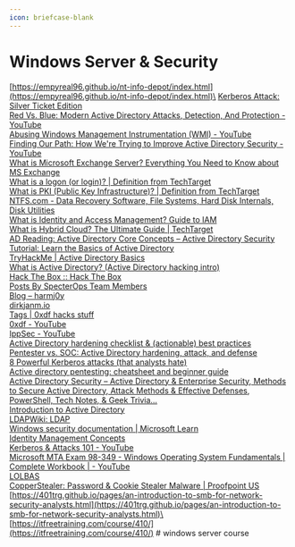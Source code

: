 ```yaml
---
icon: briefcase-blank
---
```


# Windows Server & Security

[https://empyreal96.github.io/nt-info-depot/index.html](https://empyreal96.github.io/nt-info-depot/index.html)\
[Kerberos Attack: Silver Ticket Edition](https://www.varonis.com/blog/kerberos-attack-silver-ticket) \
[Red Vs. Blue: Modern Active Directory Attacks, Detection, And Protection - YouTube](https://www.youtube.com/watch?v=b6GUXerE9Ac\&t=1658s\&ab_channel=BlackHat) \
[Abusing Windows Management Instrumentation (WMI) - YouTube](https://www.youtube.com/watch?v=0SjMgnGwpq8\&ab_channel=BlackHat)\
[Finding Our Path: How We're Trying to Improve Active Directory Security - YouTube](https://www.youtube.com/watch?v=yjp7k81x5KU\&ab_channel=BlackHat) \
[What is Microsoft Exchange Server? Everything You Need to Know about MS Exchange](https://www.techtarget.com/searchwindowsserver/definition/Microsoft-Exchange-Server) \
[What is a logon (or login)? | Definition from TechTarget](https://www.techtarget.com/searchsecurity/definition/logon) \
[What is PKI (Public Key Infrastructure)? | Definition from TechTarget](https://www.techtarget.com/searchsecurity/definition/PKI) \
[NTFS.com - Data Recovery Software, File Systems, Hard Disk Internals, Disk Utilities](https://www.ntfs.com/index.html) \
[What is Identity and Access Management? Guide to IAM](https://www.techtarget.com/searchsecurity/definition/identity-access-management-IAM-system) \
[What is Hybrid Cloud? The Ultimate Guide | TechTarget](https://www.techtarget.com/searchcloudcomputing/definition/hybrid-cloud) \
[AD Reading: Active Directory Core Concepts – Active Directory Security](https://adsecurity.org/?p=15) \
[Tutorial: Learn the Basics of Active Directory](https://blog.netwrix.com/active-directory-basics/)  \
[TryHackMe | Active Directory Basics](https://tryhackme.com/r/room/winadbasics) \
[What is Active Directory? (Active Directory hacking intro)](https://www.hackthebox.com/blog/introduction-to-active-directory) \
[Hack The Box :: Hack The Box](https://app.hackthebox.com/tracks/Active-Directory-101)\
[Posts By SpecterOps Team Members](https://posts.specterops.io/) \
[Blog – harmj0y](https://blog.harmj0y.net/blog/) \
[dirkjanm.io](https://dirkjanm.io/) \
[Tags | 0xdf hacks stuff](https://0xdf.gitlab.io/tags.html#active-directory) \
[0xdf - YouTube](https://www.youtube.com/@0xdf) \
[IppSec - YouTube](https://www.youtube.com/@ippsec) \
[Active Directory hardening checklist & (actionable) best practices](https://www.hackthebox.com/blog/active-directory-hardening-checklist-and-best-practices) \
[Pentester vs. SOC: Active Directory hardening, attack, and defense](https://www.hackthebox.com/blog/active-directory-hardening-pentester-vs-soc) \
[8 Powerful Kerberos attacks (that analysts hate)](https://www.hackthebox.com/blog/8-powerful-kerberos-attacks) \
[Active directory pentesting: cheatsheet and beginner guide](https://www.hackthebox.com/blog/active-directory-penetration-testing-cheatsheet-and-guide) \
[Active Directory Security – Active Directory & Enterprise Security, Methods to Secure Active Directory, Attack Methods & Effective Defenses, PowerShell, Tech Notes, & Geek Trivia…](https://adsecurity.org/) \
[Introduction to Active Directory](https://academy.hackthebox.com/module/74/section/699) \
[LDAPWiki: LDAP](https://ldapwiki.com/wiki/Wiki.jsp?page=LDAP) \
[Windows security documentation | Microsoft Learn](https://learn.microsoft.com/en-us/windows/security/) \
[Identity Management Concepts](https://web.archive.org/web/20180707094518/http://hitachi-id.com/resource/iam-concepts/) \
[Kerberos & Attacks 101 - YouTube](https://www.youtube.com/watch?v=IBeUz7zMN24\&ab_channel=BlackHillsInformationSecurity) \
[Microsoft MTA Exam 98-349 - Windows Operating System Fundamentals | Complete Workbook | - YouTube](https://www.youtube.com/watch?v=C8U1v4lU-gg\&t=46s\&ab_channel=howtonetwork) \
[LOLBAS](https://lolbas-project.github.io) \
[CopperStealer: Password & Cookie Stealer Malware | Proofpoint US](https://www.proofpoint.com/us/blog/threat-insight/now-you-see-it-now-you-dont-copperstealer-performs-widespread-theft) \
[https://401trg.github.io/pages/an-introduction-to-smb-for-network-security-analysts.html](https://401trg.github.io/pages/an-introduction-to-smb-for-network-security-analysts.html)\
[https://itfreetraining.com/course/410/](https://itfreetraining.com/course/410/) # windows server course
